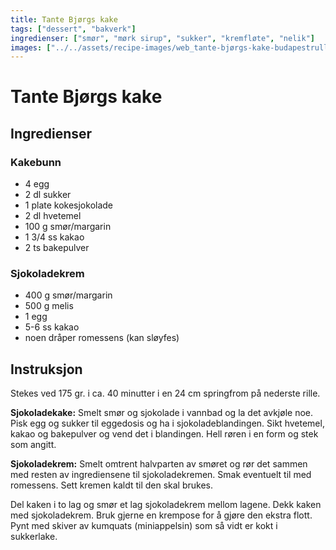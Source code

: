 ```yaml
---
title: Tante Bjørgs kake
tags: ["dessert", "bakverk"]
ingredienser: ["smør", "mørk sirup", "sukker", "kremfløte", "nelik"]
images: ["../../assets/recipe-images/web_tante-bjørgs-kake-budapestrull-en.jpg"]
---
```


# Tante Bjørgs kake

## Ingredienser

### Kakebunn

- 4 egg
- 2 dl sukker
- 1 plate kokesjokolade
- 2 dl hvetemel
- 100 g smør/margarin
- 1 3/4 ss kakao
- 2 ts bakepulver

### Sjokoladekrem

- 400 g smør/margarin
- 500 g melis
- 1 egg
- 5-6 ss kakao
- noen dråper romessens (kan sløyfes)

## Instruksjon

Stekes ved 175 gr. i ca. 40 minutter i en 24 cm springfrom på nederste rille.

**Sjokoladekake:** Smelt smør og sjokolade i vannbad og la det avkjøle noe. Pisk egg og sukker til eggedosis og ha i sjokoladeblandingen. Sikt hvetemel, kakao og bakepulver og vend det i blandingen. Hell røren i en form og stek som angitt.

**Sjokoladekrem:** Smelt omtrent halvparten av smøret og rør det sammen med resten av ingrediensene til sjokoladekremen. Smak eventuelt til med romessens. Sett kremen kaldt til den skal brukes.

Del kaken i to lag og smør et lag sjokoladekrem mellom lagene. Dekk kaken med sjokoladekrem. Bruk gjerne en krempose for å gjøre den ekstra flott. Pynt med skiver av kumquats (miniappelsin) som så vidt er kokt i sukkerlake.
